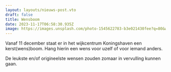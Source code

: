 ```yaml
---
layout: layouts/nieuws-post.vto
draft: false
title: Wensboom
date: 2023-11-17T06:58:30.935Z
image: https://images.unsplash.com/photo-1545622783-b3e021430fee?q=80&w=2068&auto=format&fit=crop&ixlib=rb-4.0.3&ixid=M3wxMjA3fDB8MHxwaG90by1wYWdlfHx8fGVufDB8fHx8fA%3D%3D
---
```

Vanaf 11 december staat er in het wijkcentrum Koningshaven een kerst(wens)boom. Hang hierin een wens voor uzelf of voor iemand anders.

De leukste en/of origineelste wensen zouden zomaar in vervulling kunnen gaan.
